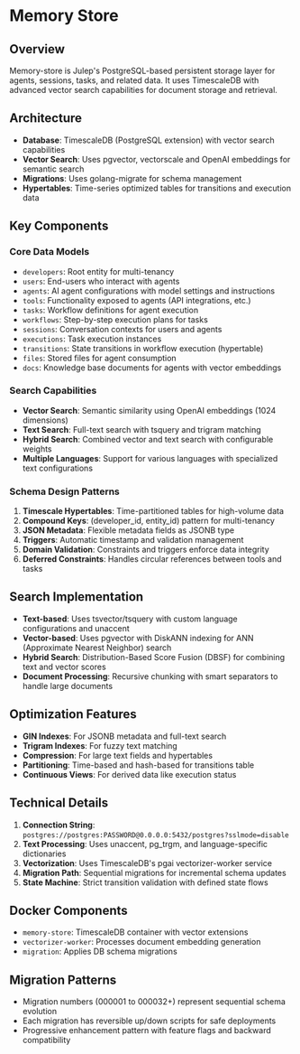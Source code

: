 # Memory Store

## Overview
Memory-store is Julep's PostgreSQL-based persistent storage layer for agents, sessions, tasks, and related data. It uses TimescaleDB with advanced vector search capabilities for document storage and retrieval.

## Architecture
- **Database**: TimescaleDB (PostgreSQL extension) with vector search capabilities
- **Vector Search**: Uses pgvector, vectorscale and OpenAI embeddings for semantic search
- **Migrations**: Uses golang-migrate for schema management
- **Hypertables**: Time-series optimized tables for transitions and execution data

## Key Components

### Core Data Models
- `developers`: Root entity for multi-tenancy
- `users`: End-users who interact with agents
- `agents`: AI agent configurations with model settings and instructions
- `tools`: Functionality exposed to agents (API integrations, etc.)
- `tasks`: Workflow definitions for agent execution
- `workflows`: Step-by-step execution plans for tasks
- `sessions`: Conversation contexts for users and agents
- `executions`: Task execution instances
- `transitions`: State transitions in workflow execution (hypertable)
- `files`: Stored files for agent consumption
- `docs`: Knowledge base documents for agents with vector embeddings

### Search Capabilities
- **Vector Search**: Semantic similarity using OpenAI embeddings (1024 dimensions)
- **Text Search**: Full-text search with tsquery and trigram matching
- **Hybrid Search**: Combined vector and text search with configurable weights
- **Multiple Languages**: Support for various languages with specialized text configurations

### Schema Design Patterns
1. **Timescale Hypertables**: Time-partitioned tables for high-volume data
2. **Compound Keys**: (developer_id, entity_id) pattern for multi-tenancy
3. **JSON Metadata**: Flexible metadata fields as JSONB type
4. **Triggers**: Automatic timestamp and validation management
5. **Domain Validation**: Constraints and triggers enforce data integrity
6. **Deferred Constraints**: Handles circular references between tools and tasks

## Search Implementation
- **Text-based**: Uses tsvector/tsquery with custom language configurations and unaccent
- **Vector-based**: Uses pgvector with DiskANN indexing for ANN (Approximate Nearest Neighbor) search
- **Hybrid Search**: Distribution-Based Score Fusion (DBSF) for combining text and vector scores
- **Document Processing**: Recursive chunking with smart separators to handle large documents

## Optimization Features
- **GIN Indexes**: For JSONB metadata and full-text search
- **Trigram Indexes**: For fuzzy text matching
- **Compression**: For large text fields and hypertables
- **Partitioning**: Time-based and hash-based for transitions table
- **Continuous Views**: For derived data like execution status

## Technical Details
1. **Connection String**: `postgres://postgres:PASSWORD@0.0.0.0:5432/postgres?sslmode=disable`
2. **Text Processing**: Uses unaccent, pg_trgm, and language-specific dictionaries
3. **Vectorization**: Uses TimescaleDB's pgai vectorizer-worker service
4. **Migration Path**: Sequential migrations for incremental schema updates
5. **State Machine**: Strict transition validation with defined state flows

## Docker Components
- `memory-store`: TimescaleDB container with vector extensions
- `vectorizer-worker`: Processes document embedding generation
- `migration`: Applies DB schema migrations

## Migration Patterns
- Migration numbers (000001 to 000032+) represent sequential schema evolution
- Each migration has reversible up/down scripts for safe deployments
- Progressive enhancement pattern with feature flags and backward compatibility